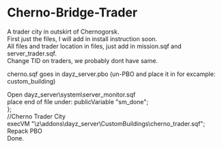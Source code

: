 # Cherno-Bridge-Trader
A trader city in outskirt of Chernogorsk. <Br /> 
First just the files, I will add in install instruction soon. <Br />
All files and trader location in files, just add in mission.sqf and server_trader.sqf. <Br />
Change TID on traders, we probably dont have same. <Br />

cherno.sqf goes in dayz_server.pbo (un-PBO and place it in for excample: custom_building)<br />

Open dayz_server\system\server_monitor.sqf <br />
place end of file under: 	publicVariable "sm_done"; <br />
}; <br />
//Cherno Trader City <br />
execVM  "\z\addons\dayz_server\CustomBuildings\cherno_trader.sqf";   <br />
Repack PBO <br />
Done. <br />

